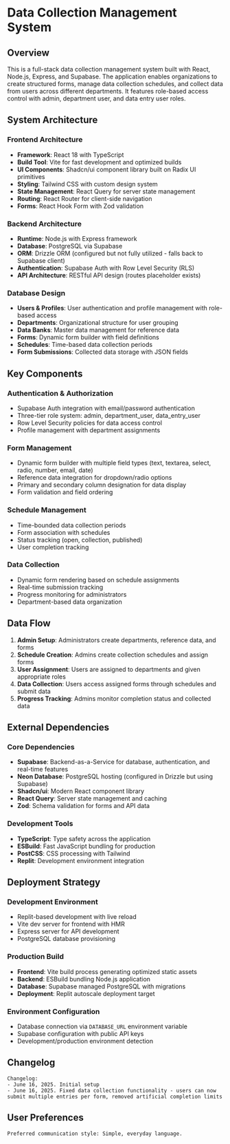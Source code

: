 # Data Collection Management System

## Overview

This is a full-stack data collection management system built with React, Node.js, Express, and Supabase. The application enables organizations to create structured forms, manage data collection schedules, and collect data from users across different departments. It features role-based access control with admin, department user, and data entry user roles.

## System Architecture

### Frontend Architecture
- **Framework**: React 18 with TypeScript
- **Build Tool**: Vite for fast development and optimized builds
- **UI Components**: Shadcn/ui component library built on Radix UI primitives
- **Styling**: Tailwind CSS with custom design system
- **State Management**: React Query for server state management
- **Routing**: React Router for client-side navigation
- **Forms**: React Hook Form with Zod validation

### Backend Architecture
- **Runtime**: Node.js with Express framework
- **Database**: PostgreSQL via Supabase
- **ORM**: Drizzle ORM (configured but not fully utilized - falls back to Supabase client)
- **Authentication**: Supabase Auth with Row Level Security (RLS)
- **API Architecture**: RESTful API design (routes placeholder exists)

### Database Design
- **Users & Profiles**: User authentication and profile management with role-based access
- **Departments**: Organizational structure for user grouping
- **Data Banks**: Master data management for reference data
- **Forms**: Dynamic form builder with field definitions
- **Schedules**: Time-based data collection periods
- **Form Submissions**: Collected data storage with JSON fields

## Key Components

### Authentication & Authorization
- Supabase Auth integration with email/password authentication
- Three-tier role system: admin, department_user, data_entry_user
- Row Level Security policies for data access control
- Profile management with department assignments

### Form Management
- Dynamic form builder with multiple field types (text, textarea, select, radio, number, email, date)
- Reference data integration for dropdown/radio options
- Primary and secondary column designation for data display
- Form validation and field ordering

### Schedule Management
- Time-bounded data collection periods
- Form association with schedules
- Status tracking (open, collection, published)
- User completion tracking

### Data Collection
- Dynamic form rendering based on schedule assignments
- Real-time submission tracking
- Progress monitoring for administrators
- Department-based data organization

## Data Flow

1. **Admin Setup**: Administrators create departments, reference data, and forms
2. **Schedule Creation**: Admins create collection schedules and assign forms
3. **User Assignment**: Users are assigned to departments and given appropriate roles
4. **Data Collection**: Users access assigned forms through schedules and submit data
5. **Progress Tracking**: Admins monitor completion status and collected data

## External Dependencies

### Core Dependencies
- **Supabase**: Backend-as-a-Service for database, authentication, and real-time features
- **Neon Database**: PostgreSQL hosting (configured in Drizzle but using Supabase)
- **Shadcn/ui**: Modern React component library
- **React Query**: Server state management and caching
- **Zod**: Schema validation for forms and API data

### Development Tools
- **TypeScript**: Type safety across the application
- **ESBuild**: Fast JavaScript bundling for production
- **PostCSS**: CSS processing with Tailwind
- **Replit**: Development environment integration

## Deployment Strategy

### Development Environment
- Replit-based development with live reload
- Vite dev server for frontend with HMR
- Express server for API development
- PostgreSQL database provisioning

### Production Build
- **Frontend**: Vite build process generating optimized static assets
- **Backend**: ESBuild bundling Node.js application
- **Database**: Supabase managed PostgreSQL with migrations
- **Deployment**: Replit autoscale deployment target

### Environment Configuration
- Database connection via `DATABASE_URL` environment variable
- Supabase configuration with public API keys
- Development/production environment detection

## Changelog

```
Changelog:
- June 16, 2025. Initial setup
- June 16, 2025. Fixed data collection functionality - users can now submit multiple entries per form, removed artificial completion limits
```

## User Preferences

```
Preferred communication style: Simple, everyday language.
```
